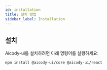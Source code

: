 ```yaml
---
id: installation
title: 설치 방법
sidebar_label: Installation
---
```


## 설치

Aicody-ui를 설치하려면 아래 명령어를 실행하세요:

```bash
npm install @aicody-ui/core @aicody-ui/react
```
